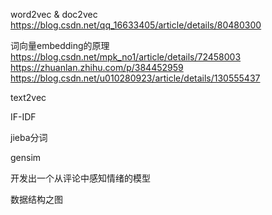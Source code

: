 
word2vec & doc2vec
https://blog.csdn.net/qq_16633405/article/details/80480300

词向量embedding的原理
https://blog.csdn.net/mpk_no1/article/details/72458003
https://zhuanlan.zhihu.com/p/384452959
https://blog.csdn.net/u010280923/article/details/130555437


text2vec



IF-IDF



jieba分词



gensim



开发出一个从评论中感知情绪的模型


数据结构之图

